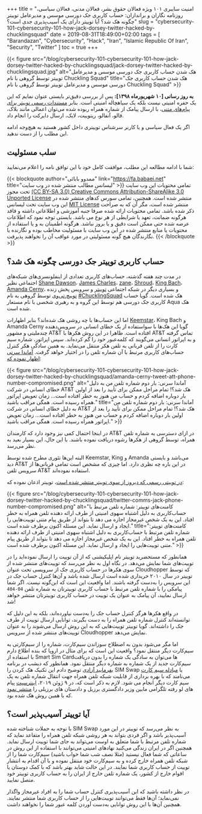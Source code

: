 +++
title = "امنیت سایبری ۱۰۱ ویژه فعالان حقوق بشر، فعالان مدنی، فعالان سیاسی، روزنامه نگاران و براندازان: حساب کاربری جک دورسی موسس و مدیرعامل توییتر چگونه هک شد؟ آیا توییتر دارای یک آسیب‌پذیری جدی است؟"
slug = "cybersecurity-101-cybersecurity-101-how-jack-dorsey-twitter-hacked-by-chucklingsquad"
date = 2019-08-31T18:49:00+02:00
tags = [ "Barandazan", "Cybersecurity", "Hack", "Iran", "Islamic Republic Of Iran", "Security", "Twitter" ]
toc = true
+++

{{< figure src="/blog/cybersecurity-101-cybersecurity-101-how-jack-dorsey-twitter-hacked-by-chucklingsquad/jack-dorsey-twitter-hacked-by-chucklingsquad.jpg" alt="هک شدن حساب کاربری جک دورسی موسس و مدیرعامل توییتر توسط گروهی با نام Chuckling Squad" title="هک شدن حساب کاربری جک دورسی موسس و مدیرعامل توییتر توسط گروهی با نام Chuckling Squad" >}}

**به روز رسانی [۱۰ شهریورماه ۱۳۹۸]:** پس از بررسی دقیق‌تر بایستی عنوان نمایم که این یک حفره امنیتی نیست بلکه یک سیاهچاله امنیتی است. بنابر [مستندات رسمی توییتر برای پیام‌های متنی](https://help.twitter.com/en/using-twitter/sms-commands)، با ارسال پیامک از شماره همراه ربوده شده می‌توان اعمالی مانند بلاک، فالو، آنفالو، ریتوییت، لایک، ارسال دایرکت را انجام داد.

اگر یک فعال سیاسی و یا کاربر سرشناس توییتری داخل کشور هستید به هیچ‌وجه ادامه این مطلب را از دست ندهید.

<!--more-->

## سلب مسئولیت

شما با ادامه مطالعه این مطلب، موافقت کامل خود با این توافق نامه را اعلام می‌نمایید:

{{< blockquote author="ممدوو بابائی" link="https://fa.babaei.net" title="لیسانس مطالب منتشر شده در وب سایت" >}}
تمامی محتویات این وب سایت تحت مجوز <a rel="license" href="https://creativecommons.org/licenses/by-sa/3.0/deed.fa" target="_blank">(CC BY-SA 3.0) Creative Commons Attribution-ShareAlike 3.0 Unported License</a> منتشر شده است. همچنین، تمامی سورس کدهای منتشر شده در این وب سایت تحت لیسانس <a rel="license" href="http://opensource.org/licenses/MIT" target="_blank">MIT License</a> منتشر شده است، مگر آن که به صراحت ذکر شده باشد. تمامی محتویات ارائه شده صرفا جنبه آموزشی و اطلاعاتی داشته و فاقد هرگونه ضمانت، تعهد یا شرایطی از هر نوع می باشد. بایستی توجه نمود که اطلاعات عرضه شده حتی ممکن است دقیق و یا بروز نباشد. هرگونه اطمینان به و یا استفاده از محتویات یا منابع منتشر شده در این وب سایت با مسئولیت مخاطب بوده و نگارنده یا نگارندگان هیچ گونه مسئولیتی در مورد عواقب آن را نخواهند پذیرفت.
{{< /blockquote >}}

## حساب کاربری توییتر جک دورسی چگونه هک شد؟

در مدت چند هفته گذشته، حساب‌های کاربری تعدادی از اینفلونسری‌های شبکه‌های اجتماعی نظیر [Shane Dawson](https://twitter.com/shanedawson)، [James Charles](https://twitter.com/jamescharles)، [zane](https://twitter.com/zane)، [Shroud](https://twitter.com/shroud)، [King Bach](https://twitter.com/KingBach)، [Amanda Cerny](https://twitter.com/AmandaCerny)، و بسیاری دیگر در شبکه‌ اجتماعی [توییتر](https://twitter.com/) و سرویس پخش زنده [توییچ.تی‌وی](https://www.twitch.tv/) توسط گروهی به نام [#ChucklingSquad](https://twitter.com/hashtag/ChucklingSquad?src=hash) هک شده است. گویا حساب کاربری جک دورسی هم توسط این گروه و به رهبری شخصی با نام مستعار Aqua هک شده است.

اما این حساب‌ها با چه روشی هک شده‌اند؟ بنابر اظهارات [Keemstar](https://twitter.com/KEEMSTAR)، King Bach و Amanda Cerny گویا این هک‌ها با سواستفاده از یک خطای انسانی در سرویس‌دهنده چندملیتی و مشهور AT&T افتاده است. ظاهرا در این روش هکر‌ها با AT&T تماس گرفته و به اپراتور انسانی می‌گویند که کلمه‌عبور خود را گم کرده‌اند. سپس اپراتور، شماره سیم کارت را از تلفن قربانی به تلفن هکر منتقل می‌نماید. به همین سادگی هکر کنترل حساب‌های کاربری مرتبط با آن شماره تلفن را در اختیار خواهد گرفت. [آماندا سرنی اظهار نموده که](https://web.archive.org/save/https://twitter.com/AmandaCerny/status/1164903843118768130):

{{< figure src="/blog/cybersecurity-101-cybersecurity-101-how-jack-dorsey-twitter-hacked-by-chucklingsquad/amanda-cerny-tweet-att-phone-number-compromised.png" alt="آماندا سرنی: بار دوم شماره تلفن من به دلیل خطای انسانی در شرکت AT&T هک شد؟! تمام مراحل ممکن برای تأیید را بعد از اولین بار دوباره اضافه کردم و حساب من هنوز به خطر افتاده است... زمان تعویض اپراتور همراه رسیده است. همگی مراقب باشید." title="آماندا سرنی: بار دوم شماره تلفن من به دلیل خطای انسانی در شرکت AT&T هک شد؟! تمام مراحل ممکن برای تأیید را بعد از اولین بار دوباره اضافه کردم و حساب من هنوز به خطر افتاده است... زمان تعویض اپراتور همراه رسیده است. همگی مراقب باشید." >}}

در اینجا احتمال کمی نیز وجود دارد که کارمندان AT&T در ازای دسترسی به شماره تلفن همراه، توسط گروهی از هکرها رشوه دریافت نموده باشند. با این حال، این بسیار بعید به نظر می‌رسد.

البته این‌ها تئوری مطرح شده توسط Keemstar, King و Amanda می‌باشد و بایستی دید AT&T در این باره چه نظری دارد. اما چیزی که مشخص است تمامی قربانی‌ها از سرویس تلفن AT&T استفاده نموده‌اند.

[در توییتی رسمی که دیروز از سوی توییتر منتشر شده است](https://web.archive.org/web/20190831191244/https:/twitter.com/TwitterComms/status/1167591003143847936)، توییتر اذعان نموده که:

{{< figure src="/blog/cybersecurity-101-cybersecurity-101-how-jack-dorsey-twitter-hacked-by-chucklingsquad/twitter-comms-jack-phone-number-compromised.png" alt="کامنت‌های توییتر: شماره تلفن مرتبط با حساب‌کاربری به دلیل اشتباه سهوی امنیتی از طرف ارائه دهنده تلفن همراه به خطر افتاد. این به یک شخص غیرمجاز اجازه می دهد تا بتواند از طریق پیام متنی توییت‌هایی را ایجاد و ارسال نماید. این مسئله اکنون برطرف شده است." title="کامنت‌های توییتر: شماره تلفن مرتبط با حساب‌کاربری به دلیل اشتباه سهوی امنیتی از طرف ارائه دهنده تلفن همراه به خطر افتاد. این به یک شخص غیرمجاز اجازه می دهد تا بتواند از طریق پیام متنی توییت‌هایی را ایجاد و ارسال نماید. این مسئله اکنون برطرف شده است." >}}

همانطور که مستحضرید توییتر نام اپلیکیشنی که از آن توییت را ارسال نموده‌اید را در توییت‌های شما نمایش می‌دهد.  در نگاه اول به نظر می‌رسد که توییت‌های منتشر شده از سوی هکرها در حساب کاربری جک از سرویسی تحت عنوان Cloudhopper که توسط توییتر در سال ۲۰۱۰ خریداری شده است ارسال شده باشد و آن‌ها کنترل حساب جک در این سرویس را به‌دست گرفته باشند. اما واقعیت این‌ است که این‌گونه نیست. اگر شما پیامکی را با شماره تلفن مرتبط با حساب کاربری توییترتان به شماره تلفن <span dir="rtl"><code>404-04</code></span> ارسال نمایید، آن پیامک به عنوان یک توییت در حساب کاربری توییترتان منتشر خواهد شد!

در واقع هکرها هرگز کنترل حساب جک را به‌دست نیاورده‌اند، بلکه به این دلیل که توانسته‌اند کنترل شماره تلفن همراه را به دست بگیرند، توانایی ارسال توییت از طرف جک را داشته‌اند. گویا توییتر توییت‌هایی که به این روش ارسال می‌شوند را به عنوان توییت‌های منتشر شده از سرویس Cloudhopper نمایش می‌دهد.

اما مگر می‌شود بدون به اصطلاح سوزاندن سیم‌کارت، شماره را از سیم‌کارتی به سیم‌کارت دیگر منتقل نمود؟ واقعیت این است که برای مثال در اروپا که بنده اطلاع دارم با استفاده از Smart Sim Cardها می‌توان به سادگی یک شماره را بدون دریافت سیم‌کارت جدید از یک شماره به شماره دیگر منتقل نمود. همانطور که دیشب در برنامه [بفرمایید آزادی](http://tvazadi.com/category/%D8%A8%D9%81%D8%B1%D9%85%D8%A7%DB%8C%DB%8C%D8%AF-%D8%A2%D8%B2%D8%A7%D8%AF%DB%8C/) توضیح دادم این تکنیک هک کردن را SIM Swap یا [مبادله سیم کارت](https://en.wikipedia.org/wiki/SIM_swap_scam) می‌نامند که با بهره برداری از قابلیت شبکه تلفن همراه جهت انتقال شماره تلفن به یک سیم کارت دیگر انجام می شود. لازم به ذکر است که، در ۹ ژوئن ۲۰۱۹، [اینترسپت](https://fa.wikipedia.org/wiki/%D8%A7%DB%8C%D9%86%D8%AA%D8%B1%D8%B3%D9%BE%D8%AA) پیام های لو رفته تلگرامی مابین وزیر دادگستری برزیل و دادستان های برزیلی را [منتشر نمود](https://noticias.uol.com.br/tecnologia/noticias/redacao/2019/06/10/como-hackers-tiveram-acesso-a-conversas-privadas-de-sergio-moro.htm) که با همین روش هک شده بود.

## آیا توییتر آسیب‌پذیر است؟

با توجه به حملات شناخته شده SIM Swap به نظر می‌رسد که توییتر در این مورد آسیب‌پذیر باشد و اگر فردی بتواند به هر روشی شبکه تلفن همراه را متقاعد نماید که شماره تلفن مرتبط با شما متعلق به اوست می‌تواند به جای شما توییت ارسال نماید. همچنین اگر در ایران زندگی می‌کنید نهادهای امنیتی می‌توانند با استفاده از این روش در ساعاتی که شما فعال نیستید (مثلا نصف شب شما خواب باشید) سیم‌کارت شما را از شبکه تلفن همراه خارج کرده و به سیم‌کارت خود منتقل نموده و با آن اقدام به انتشار توییت از حساب کاربری شما نمایند. در این حالت شاید بهتر باشد که با کمک دوستان یا اقوام خارج از کشور، یک شماره تلفن خارج از ایران را به حساب کاربری توییتر خود متصل نمایید.

در نظر داشته باشید که این آسیب‌پذیری کنترل حساب شما را به افراد غیرمجاز واگذار نمی‌نماید؛ آن‌ها فقط می‌توانند توییت‌هایی را از حساب کاربری شما منتشر نمایند. همچنین آن‌ها با این روش توانایی به‌دست آوردن کلمه عبور شما را نخواهند داشت.
